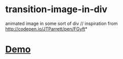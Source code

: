 # transition-image-in-div
animated image in some sort of div // inspiration from http://codepen.io/JTParrett/pen/FGyft*

<a href="http://fosibodu.github.io/transition-image-in-div/"><h1>Demo</h1></a>
